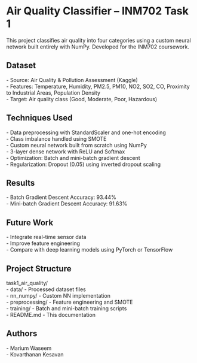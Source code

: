# Air Quality Classifier – INM702 Task 1

This project classifies air quality into four categories using a custom neural network built entirely with NumPy. Developed for the INM702 coursework.

## Dataset

\- Source: Air Quality & Pollution Assessment (Kaggle)  
\- Features: Temperature, Humidity, PM2.5, PM10, NO2, SO2, CO, Proximity to Industrial Areas, Population Density  
\- Target: Air quality class (Good, Moderate, Poor, Hazardous)

## Techniques Used

\- Data preprocessing with StandardScaler and one-hot encoding  
\- Class imbalance handled using SMOTE  
\- Custom neural network built from scratch using NumPy  
\- 3-layer dense network with ReLU and Softmax  
\- Optimization: Batch and mini-batch gradient descent  
\- Regularization: Dropout (0.05) using inverted dropout scaling

## Results

\- Batch Gradient Descent Accuracy: 93.44%  
\- Mini-batch Gradient Descent Accuracy: 91.63%

## Future Work

\- Integrate real-time sensor data  
\- Improve feature engineering  
\- Compare with deep learning models using PyTorch or TensorFlow

## Project Structure

task1_air_quality/  
\- data/                  - Processed dataset files  
\- nn_numpy/              - Custom NN implementation  
\- preprocessing/         - Feature engineering and SMOTE  
\- training/              - Batch and mini-batch training scripts  
\- README.md              - This documentation

## Authors

\- Marium Waseem  
\- Kovarthanan Kesavan


